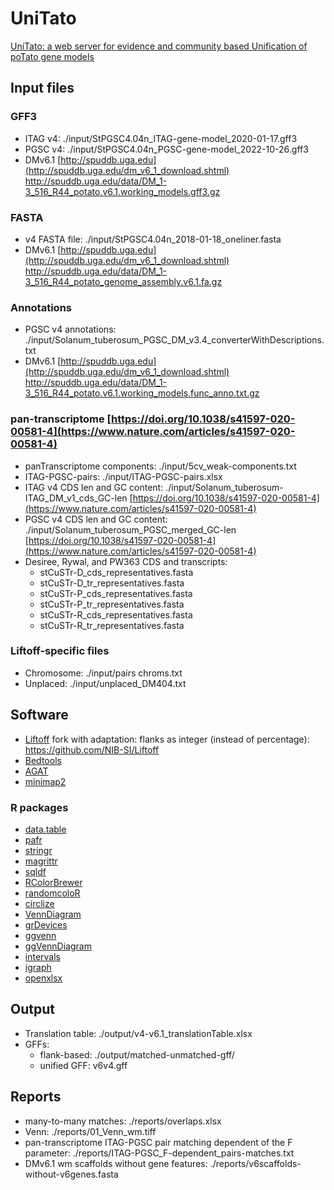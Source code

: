 # UniTato
[UniTato: a web server for evidence and community based Unification of poTato gene models](https://unitato.nib.si)


## Input files
### GFF3
* ITAG v4: ./input/StPGSC4.04n_ITAG-gene-model_2020-01-17.gff3
* PGSC v4: ./input/StPGSC4.04n_PGSC-gene-model_2022-10-26.gff3
* DMv6.1  [http://spuddb.uga.edu](http://spuddb.uga.edu/dm_v6_1_download.shtml) <http://spuddb.uga.edu/data/DM_1-3_516_R44_potato.v6.1.working_models.gff3.gz>
### FASTA
* v4 FASTA file: ./input/StPGSC4.04n_2018-01-18_oneliner.fasta
* DMv6.1  [http://spuddb.uga.edu](http://spuddb.uga.edu/dm_v6_1_download.shtml) <http://spuddb.uga.edu/data/DM_1-3_516_R44_potato_genome_assembly.v6.1.fa.gz>
### Annotations
* PGSC v4 annotations: ./input/Solanum_tuberosum_PGSC_DM_v3.4_converterWithDescriptions.txt
* DMv6.1  [http://spuddb.uga.edu](http://spuddb.uga.edu/dm_v6_1_download.shtml) <http://spuddb.uga.edu/data/DM_1-3_516_R44_potato.v6.1.working_models.func_anno.txt.gz>
### pan-transcriptome [https://doi.org/10.1038/s41597-020-00581-4](https://www.nature.com/articles/s41597-020-00581-4)
* panTranscriptome components: ./input/5cv_weak-components.txt
* ITAG-PGSC-pairs: ./input/ITAG-PGSC-pairs.xlsx 
* ITAG v4 CDS len and GC content: ./input/Solanum_tuberosum-ITAG_DM_v1_cds_GC-len [https://doi.org/10.1038/s41597-020-00581-4](https://www.nature.com/articles/s41597-020-00581-4)
* PGSC v4 CDS len and GC content: ./input/Solanum_tuberosum_PGSC_merged_GC-len [https://doi.org/10.1038/s41597-020-00581-4](https://www.nature.com/articles/s41597-020-00581-4)
* Desiree, Rywal, and PW363 CDS and transcripts:
   * stCuSTr-D_cds_representatives.fasta
   * stCuSTr-D_tr_representatives.fasta
   * stCuSTr-P_cds_representatives.fasta
   * stCuSTr-P_tr_representatives.fasta
   * stCuSTr-R_cds_representatives.fasta
   * stCuSTr-R_tr_representatives.fasta
### Liftoff-specific files
* Chromosome: ./input/pairs chroms.txt
* Unplaced: ./input/unplaced_DM404.txt

## Software
* [Liftoff](https://github.com/agshumate/Liftoff) fork with adaptation: flanks as integer (instead of percentage): <https://github.com/NIB-SI/Liftoff>
* [Bedtools](https://bedtools.readthedocs.io/en/latest/index.html)
* [AGAT](https://github.com/NBISweden/AGAT)
* [minimap2](https://github.com/lh3/minimap2)
### R packages
* [data.table](https://cran.r-project.org/web/packages/data.table/vignettes/datatable-intro.html)
* [pafr](https://cran.r-project.org/web/packages/pafr/vignettes/Introduction_to_pafr.html)
* [stringr](https://cran.r-project.org/web/packages/stringr/index.html)
* [magrittr](https://cran.r-project.org/web/packages/magrittr/index.html)
* [sqldf](https://cran.r-project.org/web/packages/sqldf/)
* [RColorBrewer](https://cran.r-project.org/web/packages/RColorBrewer/index.html)
* [randomcoloR](https://github.com/ronammar/randomcoloR)
* [circlize](https://jokergoo.github.io/circlize/)
* [VennDiagram](https://cran.r-project.org/web/packages/VennDiagram/index.html)
* [grDevices](https://search.r-project.org/R/refmans/grDevices/html/grDevices-package.html)
* [ggvenn](https://cran.r-project.org/web/packages/ggvenn/index.html)
* [ggVennDiagram](https://cran.r-project.org/web/packages/ggVennDiagram/vignettes/using-ggVennDiagram.html)
* [intervals](https://rdrr.io/rforge/intervals/)
* [igraph](https://r.igraph.org/)
* [openxlsx](https://cran.r-project.org/web/packages/openxlsx/index.html)
  
 
## Output
* Translation table: ./output/v4-v6.1_translationTable.xlsx
* GFFs:
   * flank-based: ./output/matched-unmatched-gff/
   * unified GFF: v6v4.gff
## Reports
* many-to-many matches: ./reports/overlaps.xlsx
* Venn: ./reports/01_Venn_wm.tiff
* pan-transcriptome ITAG-PGSC pair matching dependent of the F parameter: ./reports/ITAG-PGSC_F-dependent_pairs-matches.txt
* DMv6.1 wm scaffolds without gene features: ./reports/v6scaffolds-without-v6genes.fasta
  
